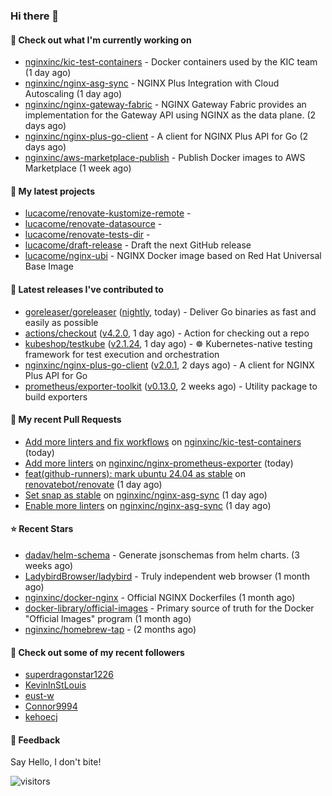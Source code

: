 ### Hi there 👋

#### 👷 Check out what I'm currently working on

- [nginxinc/kic-test-containers](https://github.com/nginxinc/kic-test-containers) - Docker containers used by the KIC team (1 day ago)
- [nginxinc/nginx-asg-sync](https://github.com/nginxinc/nginx-asg-sync) - NGINX Plus Integration with Cloud Autoscaling  (1 day ago)
- [nginxinc/nginx-gateway-fabric](https://github.com/nginxinc/nginx-gateway-fabric) - NGINX Gateway Fabric provides an implementation for the Gateway API using NGINX as the data plane. (2 days ago)
- [nginxinc/nginx-plus-go-client](https://github.com/nginxinc/nginx-plus-go-client) - A client for NGINX Plus API for Go (2 days ago)
- [nginxinc/aws-marketplace-publish](https://github.com/nginxinc/aws-marketplace-publish) - Publish Docker images to AWS Marketplace (1 week ago)

#### 🌱 My latest projects

- [lucacome/renovate-kustomize-remote](https://github.com/lucacome/renovate-kustomize-remote) - 
- [lucacome/renovate-datasource](https://github.com/lucacome/renovate-datasource) - 
- [lucacome/renovate-tests-dir](https://github.com/lucacome/renovate-tests-dir) - 
- [lucacome/draft-release](https://github.com/lucacome/draft-release) - Draft the next GitHub release
- [lucacome/nginx-ubi](https://github.com/lucacome/nginx-ubi) - NGINX Docker image based on Red Hat Universal Base Image

#### 🔭 Latest releases I've contributed to

- [goreleaser/goreleaser](https://github.com/goreleaser/goreleaser) ([nightly](https://github.com/goreleaser/goreleaser/releases/tag/nightly), today) - Deliver Go binaries as fast and easily as possible
- [actions/checkout](https://github.com/actions/checkout) ([v4.2.0](https://github.com/actions/checkout/releases/tag/v4.2.0), 1 day ago) - Action for checking out a repo
- [kubeshop/testkube](https://github.com/kubeshop/testkube) ([v2.1.24](https://github.com/kubeshop/testkube/releases/tag/v2.1.24), 1 day ago) - ☸️ Kubernetes-native testing framework for test execution and orchestration
- [nginxinc/nginx-plus-go-client](https://github.com/nginxinc/nginx-plus-go-client) ([v2.0.1](https://github.com/nginxinc/nginx-plus-go-client/releases/tag/v2.0.1), 2 days ago) - A client for NGINX Plus API for Go
- [prometheus/exporter-toolkit](https://github.com/prometheus/exporter-toolkit) ([v0.13.0](https://github.com/prometheus/exporter-toolkit/releases/tag/v0.13.0), 2 weeks ago) - Utility package to build exporters

#### 🔨 My recent Pull Requests

- [Add more linters and fix workflows](https://github.com/nginxinc/kic-test-containers/pull/75) on [nginxinc/kic-test-containers](https://github.com/nginxinc/kic-test-containers) (today)
- [Add more linters](https://github.com/nginxinc/nginx-prometheus-exporter/pull/857) on [nginxinc/nginx-prometheus-exporter](https://github.com/nginxinc/nginx-prometheus-exporter) (today)
- [feat(github-runners): mark ubuntu 24.04 as stable](https://github.com/renovatebot/renovate/pull/31619) on [renovatebot/renovate](https://github.com/renovatebot/renovate) (1 day ago)
- [Set snap as stable](https://github.com/nginxinc/nginx-asg-sync/pull/805) on [nginxinc/nginx-asg-sync](https://github.com/nginxinc/nginx-asg-sync) (1 day ago)
- [Enable more linters](https://github.com/nginxinc/nginx-asg-sync/pull/804) on [nginxinc/nginx-asg-sync](https://github.com/nginxinc/nginx-asg-sync) (1 day ago)

#### ⭐ Recent Stars

- [dadav/helm-schema](https://github.com/dadav/helm-schema) - Generate jsonschemas from helm charts. (3 weeks ago)
- [LadybirdBrowser/ladybird](https://github.com/LadybirdBrowser/ladybird) - Truly independent web browser (1 month ago)
- [nginxinc/docker-nginx](https://github.com/nginxinc/docker-nginx) - Official NGINX Dockerfiles (1 month ago)
- [docker-library/official-images](https://github.com/docker-library/official-images) - Primary source of truth for the Docker &#34;Official Images&#34; program (1 month ago)
- [nginxinc/homebrew-tap](https://github.com/nginxinc/homebrew-tap) -  (2 months ago)

#### 👯 Check out some of my recent followers

- [superdragonstar1226](https://github.com/superdragonstar1226)
- [KevinInStLouis](https://github.com/KevinInStLouis)
- [eust-w](https://github.com/eust-w)
- [Connor9994](https://github.com/Connor9994)
- [kehoecj](https://github.com/kehoecj)

#### 💬 Feedback

Say Hello, I don't bite!

![visitors](https://visitor-badge.laobi.icu/badge?page_id=lucacome.visitor-badge)
#
